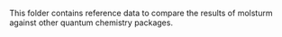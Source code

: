 This folder contains reference data to compare the results of molsturm against
other quantum chemistry packages.
